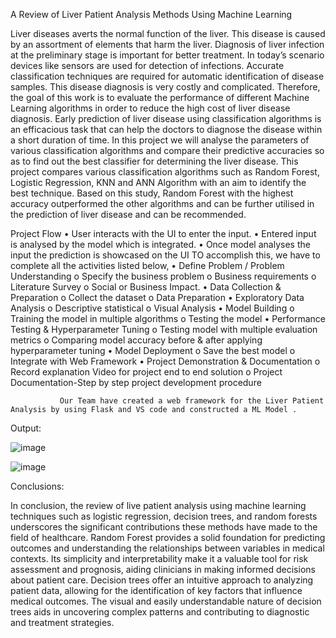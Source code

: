 A Review of Liver Patient Analysis Methods Using Machine Learning

Liver diseases averts the normal function of the liver. This disease is caused by an assortment of elements that harm the liver. Diagnosis of liver infection at the preliminary stage is important for better treatment. In today’s scenario devices like sensors are used for detection of infections. Accurate classification techniques are required for automatic identification of disease samples. This disease diagnosis is very costly and complicated. Therefore, the goal of this work is to evaluate the performance of different Machine Learning algorithms in order to reduce the high cost of liver disease diagnosis. Early prediction of liver disease using classification algorithms is an efficacious task that can help the doctors to diagnose the disease within a short duration of time. In this project we will analyse the parameters of various classification algorithms and compare their predictive accuracies so as to find out the best classifier for determining the liver disease. This project compares various classification algorithms such as Random Forest, Logistic Regression, KNN and ANN Algorithm with an aim to identify the best technique. Based on this study, Random Forest with the highest accuracy outperformed the other algorithms and can be further utilised in the prediction of liver disease and can be recommended. 

Project Flow
•	User interacts with the UI to enter the input.
•	Entered input is analysed by the model which is integrated.
•	Once model analyses the input the prediction is showcased on the UI
TO accomplish this, we have to complete all the activities listed below,
•	Define Problem / Problem Understanding
o	Specify the business problem
o	Business requirements
o	Literature Survey
o	Social or Business Impact.
•	Data Collection & Preparation
o	Collect the dataset
o	Data Preparation
•	Exploratory Data Analysis
o	Descriptive statistical 
o	Visual Analysis
•	Model Building
o	Training the model in multiple algorithms 
o	Testing the model
•	Performance Testing & Hyperparameter Tuning
o	Testing model with multiple evaluation metrics
o	Comparing model accuracy before & after applying hyperparameter tuning
•	Model Deployment
o	Save the best model 
o	Integrate with Web Framework
•	Project Demonstration & Documentation
o	Record explanation Video for project end to end solution
o	Project Documentation-Step by step project development procedure

               Our Team have created a web framework for the Liver Patient Analysis by using Flask and VS code and constructed a ML Model .


               
Output:
                                                

![image](https://github.com/KorlamVijayalakshmi/liver_patient_analysis/assets/141477791/79ff5836-de87-41b8-b4bd-7e4f0870cf08)


![image](https://github.com/KorlamVijayalakshmi/liver_patient_analysis/assets/141477791/e0720fcc-8bd8-40a3-bcb0-532c88ae5a51)

Conclusions:

In conclusion, the review of live patient analysis using machine learning techniques such as logistic regression, decision trees, and random forests underscores the significant contributions these methods have made to the field of healthcare.
Random Forest provides a solid foundation for predicting outcomes and understanding the relationships between variables in medical contexts. Its simplicity and interpretability make it a valuable tool for risk assessment and prognosis, aiding clinicians in making informed decisions about patient care.
Decision trees offer an intuitive approach to analyzing patient data, allowing for the identification of key factors that influence medical outcomes. The visual and easily understandable nature of decision trees aids in uncovering complex patterns and contributing to diagnostic and treatment strategies.

